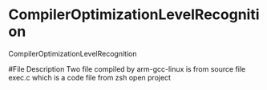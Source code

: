 # CompilerOptimizationLevelRecognition
CompilerOptimizationLevelRecognition

#File Description
Two file compiled by arm-gcc-linux is from source file exec.c which is a code file from zsh open project
